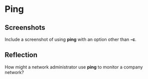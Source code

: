 # Ping

## Screenshots

Include a screenshot of using **ping** with an option other than **-c**.

## Reflection

How might a network administrator use **ping** to monitor a company network?
